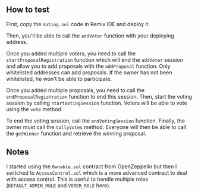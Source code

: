 ## How to test

First, copy the `Voting.sol` code in Remix IDE and deploy it.

Then, you'll be able to call the `addVoter` function with your deploying address.

Once you added multiple voters, you need to call the `startProposalRegistration` function
which will end the `addVoter` session and allow you to add proposals with the `addProposal` function. 
Only whitelisted addresses can add proposals. If the owner has not been whitelisted, he won't be able to participate.

Once you added multiple proposals, you need to call the `endProposalRegistration` function to end this session.
Then, start the voting session by calling `startVotingSession` function. Voters will be able to vote using the `vote` method.

To end the voting session, call the `endVotingSession` function. Finally, the owner must call the `tallyVotes` method.
Everyone will then be able to call the `getWinner` function and retrieve the winning proposal.

## Notes

I started using the `Ownable.sol` contract from OpenZeppelin but then I switched to `AccessControl.sol` 
which is a more advanced contract to deal with access control. This is useful to handle multiple roles (`DEFAULT_ADMIN_ROLE` and `VOTER_ROLE` here).
